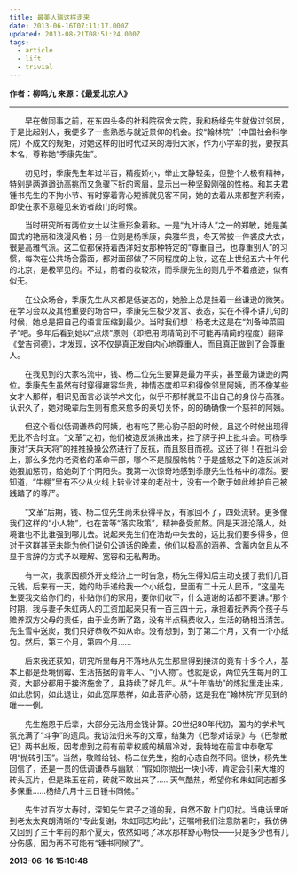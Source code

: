 ```yaml
---
title: 最美人瑞这样走来
date: 2013-06-16T07:11:17.000Z
updated: 2013-08-21T08:51:24.000Z
tags:
  - article
  - lift
  - trivial
---
```


**作者：柳鸣九 来源：《最爱北京人》**

---

　　早在做同事之前，在东四头条的社科院宿舍大院，我和杨绛先生就做过邻居，于是比起别人，我便多了一些熟悉与就近景仰的机会。按“翰林院”（中国社会科学院）不成文的规矩，对她这样的旧时代过来的海归大家，作为小字辈的我，要按其本名，尊称她“季康先生”。

　　初见时，季康先生年过半百，精瘦娇小，举止文静轻柔，但整个人极有精神，特别是两道遒劲高挑而又急骤下折的弯眉，显示出一种坚毅刚强的性格。和其夫君锺书先生的不拘小节、有时穿着背心短裤就见客不同，她的衣着从来都整齐利索，即使在家不意碰见来访者敲门的时候。

　　当时研究所有两位女士以注重形象着称。一是“九叶诗人”之一的郑敏，她是美国式的艳丽和浪漫风格；另一位则是杨季康，典雅华贵，冬天常披一件裘皮大衣，很是高雅气派。这二位都保持着西洋妇女那种特定的“尊重自己，也尊重别人”的习惯，每次在公共场合露面，都对面部做了不同程度的上妆，这在上世纪五六十年代的北京，是极罕见的。不过，前者的妆较浓，而季康先生的则几乎不着痕迹，似有似无。

　　在公众场合，季康先生从来都是低姿态的，她脸上总是挂着一丝谦逊的微笑。在学习会以及其他重要的场合中，季康先生极少发言、表态，实在不得不讲几句的时候，她总是把自己的语言压缩到最少。当时我们想：杨老太这是在“刘备种菜园子”吧。多年后看到她以“点烦”原则（即把用词精简到不可能再精简的程度）翻译《堂吉诃德》，才发现，这不仅是真正发自内心地尊重人，而且真正做到了会尊重人。

　　在我见到的大家名流中，钱、杨二位先生要算是最为平实，甚至最为谦逊的两位。季康先生虽然有时穿得雍容华贵，神情态度却平和得像邻里阿姨，而不像某些女才人那样，相识见面言必谈学术文化，似乎不那样就显不出自己的身份与高雅。认识久了，她对晚辈后生则有愈来愈多的亲切关怀，的的确确像一个慈祥的阿姨。

　　但这个看似低调谦恭的阿姨，也有吃了熊心豹子胆的时候，且这个时候出现得无比不合时宜。“文革”之初，他们被造反派揪出来，挂了牌子押上批斗会。可杨季康对“天兵天将”的推推搡搡公然进行了反抗，而且怒目而视。这还了得！在批斗会上，那么多党内老资格的革命干部，哪个不是服服帖帖？于是盛怒之下的造反派对她狠加惩罚，给她剃了个阴阳头。我第一次惊奇地感到季康先生性格中的凛然。要知道，“牛棚”里有不少从火线上转业过来的老战士，没有一个敢于如此维护自己被践踏了的尊严。

　　“文革”后期，钱、杨二位先生尚未获得平反，有家回不了，四处流转。更多像我们这样的“小人物”，也在苦等“落实政策”，精神备受煎熬。同是天涯沦落人，处境谁也不比谁强到哪儿去。说起来先生们在浩劫中失去的，远比我们要多得多，但对于这群甚至未能为他们说句公道话的晚辈，他们以极高的涵养、含蓄内敛且从不显于言辞的方式予以理解、宽容和无私帮助。

　　有一次，我家因额外开支经济上一时告急，杨先生得知后主动支援了我们几百元钱。后来有一天，她的助手递给我一个小纸包，里面有二十元人民币，“这是先生要我交给你们的，补贴你们的家用，要你们收下，什么道谢的话都不要讲。”那个时期，我与妻子朱虹两人的工资加起来只有一百三四十元，承担着抚养两个孩子与赡养双方父母的责任，由于业务断了路，没有半点稿费收入，生活的确相当清苦。先生雪中送炭，我们只好恭敬不如从命。没有想到，到了第二个月，又有一个小纸包。然后，第三个月，第四个月……

　　后来我还获知，研究所里每月不落地从先生那里得到接济的竟有十多个人，基本上都是处境倒霉、生活拮据的青年人、“小人物”。也就是说，两位先生每月的工资，大部分都用于接济施舍了，且持续了好几年。从“十年浩劫”的炼狱里走出来，如此悲悯，如此退让，如此宽厚慈祥，如此菩萨心肠，这是我在“翰林院”所见到的唯一一例。

　　先生施恩于后辈，大部分无法用金钱计算。20世纪80年代初，国内的学术气氛充满了“斗争”的遗风。我访法归来写的文章，结集为《巴黎对话录》与《巴黎散记》两书出版，因考虑到之前有前辈权威的横眉冷对，我特地在前言中恭敬写明“抛砖引玉”。当然，敬赠给钱、杨二位先生，抱的心态自然不同。很快，杨先生回信了，还是一贯的低调谦恭与幽默：“假如你抛出一块小砖，肯定会引来大堆的砖头瓦片，但是珠玉在前，砖就不敢出来了……天气酷热，希望你和朱虹同志都多多保重……杨绛八月十三日锺书同候。”

　　先生过百岁大寿时，深知先生君子之道的我，自然不敢上门叨扰。当电话里听到老太太爽朗清晰的“专此复谢，朱虹同志均此”，还嘱咐我们注意防暑时，我仿佛又回到了三十年前的那个夏天，依然如喝了冰水那样舒心畅快——只是多少也有几分伤感，因为再不可能有“锺书同候了”。

**2013-06-16 15:10:48**
